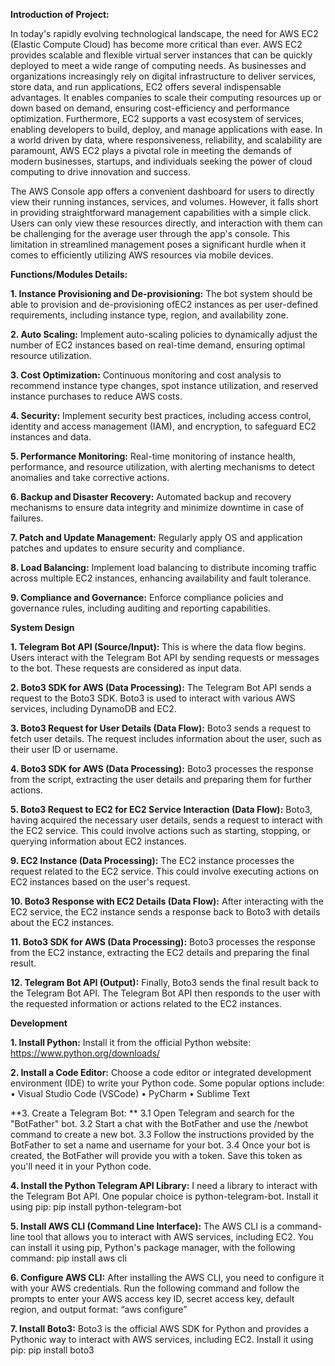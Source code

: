 **Introduction of Project:**

In today's rapidly evolving technological landscape, the need for AWS EC2  (Elastic Compute Cloud) has become more critical than ever. AWS EC2  provides scalable and flexible virtual server instances that can be quickly  deployed to meet a wide range of computing needs. As businesses and  organizations increasingly rely on digital infrastructure to deliver services, store data, and run applications, EC2 offers several indispensable advantages. It  enables companies to scale their computing resources up or down based on  demand, ensuring cost-efficiency and performance optimization. Furthermore,  EC2 supports a vast ecosystem of services, enabling developers to build, deploy,  and manage applications with ease. In a world driven by data, where  responsiveness, reliability, and scalability are paramount, AWS EC2 plays a  pivotal role in meeting the demands of modern businesses, startups, and  individuals seeking the power of cloud computing to drive innovation and  success.

The AWS Console app offers a convenient dashboard for users to directly view  their running instances, services, and volumes. However, it falls short in  providing straightforward management capabilities with a simple click. Users  can only view these resources directly, and interaction with them can be  challenging for the average user through the app's console. This limitation in  streamlined management poses a significant hurdle when it comes to efficiently  utilizing AWS resources via mobile devices. 

**Functions/Modules Details:**

**1. Instance Provisioning and De-provisioning:** The bot system should be  able to provision and de-provisioning ofEC2 instances as per user-defined  requirements, including instance type, region, and availability zone.

**2. Auto Scaling:** Implement auto-scaling policies to dynamically adjust the  number of EC2 instances based on real-time demand, ensuring optimal  resource utilization.

**3. Cost Optimization:** Continuous monitoring and cost analysis to  recommend instance type changes, spot instance utilization, and reserved  instance purchases to reduce AWS costs.

**4. Security:** Implement security best practices, including access control,  identity and access management (IAM), and encryption, to safeguard EC2  instances and data.

**5. Performance Monitoring:** Real-time monitoring of instance health,  performance, and resource utilization, with alerting mechanisms to detect  anomalies and take corrective actions.

**6. Backup and Disaster Recovery:** Automated backup and recovery  mechanisms to ensure data integrity and minimize downtime in case of  failures.




**7. Patch and Update Management:** Regularly apply OS and application  patches and updates to ensure security and compliance.

**8. Load Balancing:** Implement load balancing to distribute incoming traffic  across multiple EC2 instances, enhancing availability and fault tolerance.

**9. Compliance and Governance:** Enforce compliance policies and  governance rules, including auditing and reporting capabilities. 

**System Design**  

**1. Telegram Bot API (Source/Input):** This is where the data flow begins.  Users interact with the Telegram Bot API by sending requests or messages  to the bot. These requests are considered as input data.

**2. Boto3 SDK for AWS (Data Processing):** The Telegram Bot API sends a  request to the Boto3 SDK. Boto3 is used to interact with various AWS  services, including DynamoDB and EC2.

**3. Boto3 Request for User Details (Data Flow):** Boto3 sends a request to  fetch user details. The request includes  information about the user, such as their user ID or username.

**4. Boto3 SDK for AWS (Data Processing):** Boto3 processes the response  from the script, extracting the user details and preparing them for further  actions.

**5. Boto3 Request to EC2 for EC2 Service Interaction (Data Flow):** Boto3,  having acquired the necessary user details, sends a request to interact with  the EC2 service. This could involve actions such as starting, stopping, or  querying information about EC2 instances.

**9. EC2 Instance (Data Processing):** The EC2 instance processes the request  related to the EC2 service. This could involve executing actions on EC2  instances based on the user's request.

**10. Boto3 Response with EC2 Details (Data Flow):** After interacting with the  EC2 service, the EC2 instance sends a response back to Boto3 with details  about the EC2 instances.

**11. Boto3 SDK for AWS (Data Processing):** Boto3 processes the response  from the EC2 instance, extracting the EC2 details and preparing the final  result.


**12. Telegram Bot API (Output):** Finally, Boto3 sends the final result back to  the Telegram Bot API. The Telegram Bot API then responds to the user with  the requested information or actions related to the EC2 instances. 

**Development**

**1. Install Python:** Install it from the official Python website: https://www.python.org/downloads/

**2. Install a Code Editor:** Choose a code editor or integrated development  environment (IDE) to write your Python code. Some popular options  include:
• Visual Studio Code (VSCode)
• PyCharm
• Sublime Text

**3. Create a Telegram Bot: **
3.1 Open Telegram and search for the "BotFather" bot.
3.2 Start a chat with the BotFather and use the /newbot command to create  a new bot.
3.3 Follow the instructions provided by the BotFather to set a name and  username for your bot.
3.4 Once your bot is created, the BotFather will provide you with a token.  Save this token as you'll need it in your Python code.

**4. Install the Python Telegram API Library:** I need a library to interact with  the Telegram Bot API. One popular choice is python-telegram-bot. Install it  using pip: pip install python-telegram-bot

**5. Install AWS CLI (Command Line Interface):** The AWS CLI is a  command-line tool that allows you to interact with AWS services, including EC2. You can install it using pip, Python's package manager, with the  following command: pip install aws cli

**6. Configure AWS CLI:** After installing the AWS CLI, you need to configure  it with your AWS credentials. Run the following command and follow the  prompts to enter your AWS access key ID, secret access key, default region,  and output format: “aws configure”

**7. Install Boto3:** Boto3 is the official AWS SDK for Python and provides a  Pythonic way to interact with AWS services, including EC2.  Install it using pip: pip install boto3 

